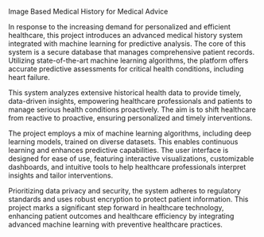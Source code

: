 Image Based Medical History for Medical Advice

In response to the increasing demand for personalized and efficient healthcare, this project introduces an advanced medical history system integrated with machine learning for predictive analysis. The core of this system is a secure database that manages comprehensive patient records. Utilizing state-of-the-art machine learning algorithms, the platform offers accurate predictive assessments for critical health conditions, including heart failure.

This system analyzes extensive historical health data to provide timely, data-driven insights, empowering healthcare professionals and patients to manage serious health conditions proactively. The aim is to shift healthcare from reactive to proactive, ensuring personalized and timely interventions.

The project employs a mix of machine learning algorithms, including deep learning models, trained on diverse datasets. This enables continuous learning and enhances predictive capabilities. The user interface is designed for ease of use, featuring interactive visualizations, customizable dashboards, and intuitive tools to help healthcare professionals interpret insights and tailor interventions.

Prioritizing data privacy and security, the system adheres to regulatory standards and uses robust encryption to protect patient information. This project marks a significant step forward in healthcare technology, enhancing patient outcomes and healthcare efficiency by integrating advanced machine learning with preventive healthcare practices.
